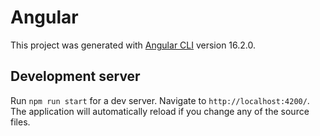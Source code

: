 # Angular

This project was generated with [Angular CLI](https://github.com/angular/angular-cli) version 16.2.0.

## Development server

Run `npm run start` for a dev server. Navigate to `http://localhost:4200/`. The application will automatically reload if you change any of the source files.
